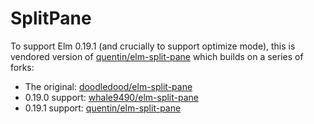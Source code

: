 # SplitPane

To support Elm 0.19.1 (and crucially to support optimize mode), this is
vendored version of [quentin/elm-split-pane](https://github.com/quentin/elm-split-pane) which builds on a series of forks:


* The original: [doodledood/elm-split-pane](https://github.com/doodledood/elm-split-pane)
* 0.19.0 support: [whale9490/elm-split-pane](https://github.com/whale9490/elm-split-pane)
* 0.19.1 support: [quentin/elm-split-pane](https://github.com/quentin/elm-split-pane)
